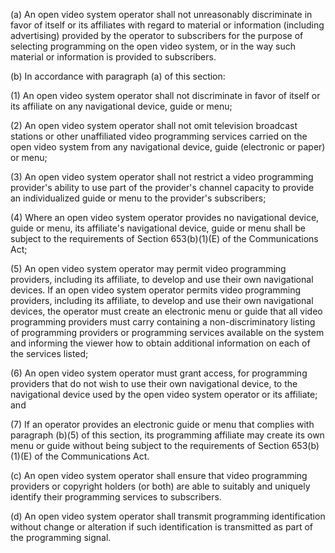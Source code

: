 (a) An open video system operator shall not unreasonably discriminate in favor of itself or its affiliates with regard to material or information (including advertising) provided by the operator to subscribers for the purpose of selecting programming on the open video system, or in the way such material or information is provided to subscribers.
              

(b) In accordance with paragraph (a) of this section:

(1) An open video system operator shall not discriminate in favor of itself or its affiliate on any navigational device, guide or menu;

(2) An open video system operator shall not omit television broadcast stations or other unaffiliated video programming services carried on the open video system from any navigational device, guide (electronic or paper) or menu;

(3) An open video system operator shall not restrict a video programming provider's ability to use part of the provider's channel capacity to provide an individualized guide or menu to the provider's subscribers;

(4) Where an open video system operator provides no navigational device, guide or menu, its affiliate's navigational device, guide or menu shall be subject to the requirements of Section 653(b)(1)(E) of the Communications Act;

(5) An open video system operator may permit video programming providers, including its affiliate, to develop and use their own navigational devices. If an open video system operator permits video programming providers, including its affiliate, to develop and use their own navigational devices, the operator must create an electronic menu or guide that all video programming providers must carry containing a non-discriminatory listing of programming providers or programming services available on the system and informing the viewer how to obtain additional information on each of the services listed;

(6) An open video system operator must grant access, for programming providers that do not wish to use their own navigational device, to the navigational device used by the open video system operator or its affiliate; and

(7) If an operator provides an electronic guide or menu that complies with paragraph (b)(5) of this section, its programming affiliate may create its own menu or guide without being subject to the requirements of Section 653(b)(1)(E) of the Communications Act.

(c) An open video system operator shall ensure that video programming providers or copyright holders (or both) are able to suitably and uniquely identify their programming services to subscribers.

(d) An open video system operator shall transmit programming identification without change or alteration if such identification is transmitted as part of the programming signal.

